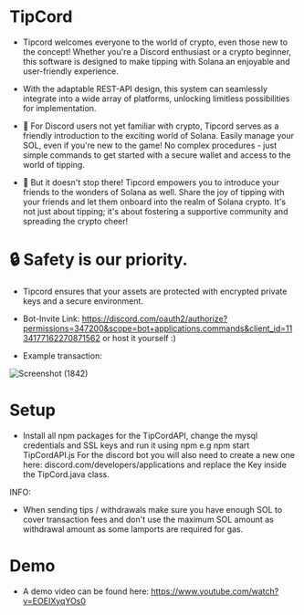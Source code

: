 # TipCord
- Tipcord welcomes everyone to the world of crypto, even those new to the concept! Whether you're a Discord enthusiast or a crypto beginner, this software is designed to make tipping with Solana an enjoyable and user-friendly experience.
- With the adaptable REST-API design, this system can seamlessly integrate into a wide array of platforms, unlocking limitless possibilities for implementation.

- 🎉 For Discord users not yet familiar with crypto, Tipcord serves as a friendly introduction to the exciting world of Solana. Easily manage your SOL, even if you're new to the game! No complex procedures - just simple commands to get started with a secure wallet and access to the world of tipping.

- 💫 But it doesn't stop there! Tipcord empowers you to introduce your friends to the wonders of Solana as well. Share the joy of tipping with your friends and let them onboard into the realm of Solana crypto. It's not just about tipping; it's about fostering a supportive community and spreading the crypto cheer!

# 🔒 Safety is our priority. 
- Tipcord ensures that your assets are protected with encrypted private keys and a secure environment.

- Bot-Invite Link: https://discord.com/oauth2/authorize?permissions=347200&scope=bot+applications.commands&client_id=1134177162270871562 or host it yourself :)

- Example transaction: 

![Screenshot (1842)](https://github.com/nauriculus/TipCord/assets/24634581/1ad06f83-bd6b-487e-9981-efc457b9090d)

# Setup
- Install all npm packages for the TipCordAPI, change the mysql credentials and SSL keys and run it using npm e.g npm start TipCordAPI.js
For the discord bot you will also need to create a new one here: discord.com/developers/applications and replace the Key inside the TipCord.java class.

INFO: 
- When sending tips / withdrawals make sure you have enough SOL to cover transaction fees and don't use the maximum SOL amount as withdrawal amount as some lamports are required for gas. 

# Demo
- A demo video can be found here: https://www.youtube.com/watch?v=EOEIXyqYOs0
